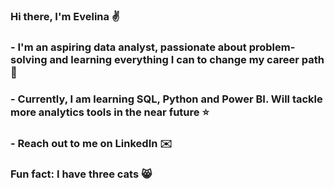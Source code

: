 ### Hi there, I'm Evelina ✌️

### - I'm an aspiring data analyst, passionate about problem-solving and learning everything I can to change my career path 🚀

### - Currently, I am learning SQL, Python and Power BI. Will tackle more analytics tools in the near future ⭐

### - Reach out to me on LinkedIn ✉️

### Fun fact: I have three cats 😸

<!--
**Evelina-Siavris/Evelina-Siavris** is a ✨ _special_ ✨ repository because its `README.md` (this file) appears on your GitHub profile.

Here are some ideas to get you started:

- 🔭 I’m currently working on ...
- 🌱 I’m currently learning ...
- 👯 I’m looking to collaborate on ...
- 🤔 I’m looking for help with ...
- 💬 Ask me about ...
- 📫 How to reach me: ...
- 😄 Pronouns: ...
- ⚡ Fun fact: ...
-->
